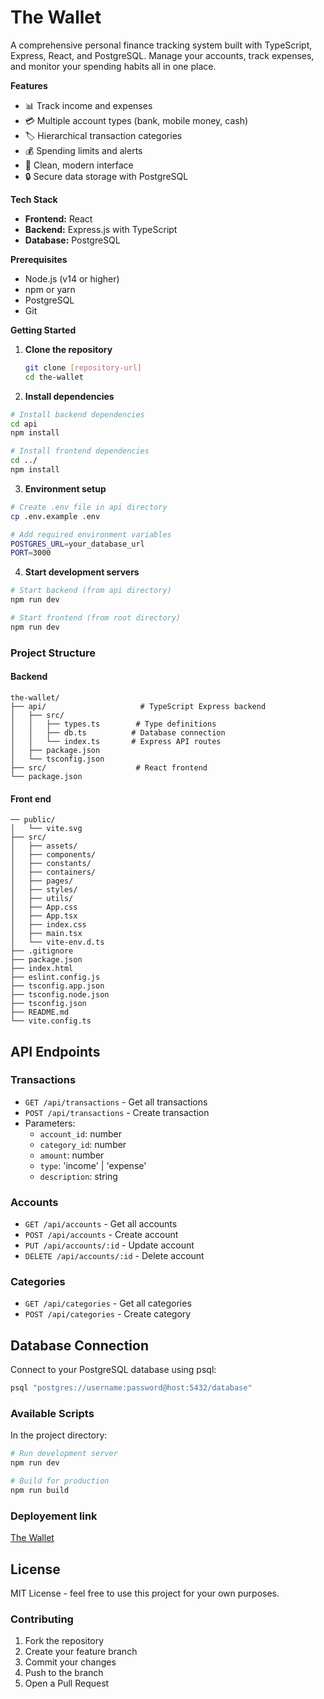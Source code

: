 # The Wallet

A comprehensive personal finance tracking system built with TypeScript, Express, React, and PostgreSQL. Manage your accounts, track expenses, and monitor your spending habits all in one place.

**Features**

* 📊 Track income and expenses
* 💳 Multiple account types (bank, mobile money, cash)
* 🏷️ Hierarchical transaction categories
* 💰 Spending limits and alerts
* 📱 Clean, modern interface
* 🔒 Secure data storage with PostgreSQL

**Tech Stack**

* **Frontend:** React
* **Backend:** Express.js with TypeScript
* **Database:** PostgreSQL

**Prerequisites**

* Node.js (v14 or higher)
* npm or yarn
* PostgreSQL
* Git

**Getting Started**

1. **Clone the repository**

   ```bash
   git clone [repository-url]
   cd the-wallet
   
2. **Install dependencies**
```bash
# Install backend dependencies
cd api
npm install

# Install frontend dependencies
cd ../
npm install
```

3. **Environment setup**
```bash
# Create .env file in api directory
cp .env.example .env

# Add required environment variables
POSTGRES_URL=your_database_url
PORT=3000
```

4. **Start development servers**
```bash
# Start backend (from api directory)
npm run dev

# Start frontend (from root directory)
npm run dev
```

### Project Structure

#### Backend
```
the-wallet/
├── api/                     # TypeScript Express backend
│   ├── src/
│   │   ├── types.ts        # Type definitions
│   │   ├── db.ts          # Database connection
│   │   └── index.ts       # Express API routes
│   ├── package.json
│   └── tsconfig.json
├── src/                    # React frontend
└── package.json
```
#### Front end
```
── public/
│   └── vite.svg
├── src/
│   ├── assets/
│   ├── components/
│   ├── constants/
│   ├── containers/
│   ├── pages/
│   ├── styles/
│   ├── utils/
│   ├── App.css
│   ├── App.tsx
│   ├── index.css
│   ├── main.tsx
│   └── vite-env.d.ts
├── .gitignore
├── package.json
├── index.html
├── eslint.config.js
├── tsconfig.app.json
├── tsconfig.node.json
├── tsconfig.json
├── README.md
└── vite.config.ts 
```
## API Endpoints

### Transactions
- `GET /api/transactions` - Get all transactions
- `POST /api/transactions` - Create transaction
- Parameters:
  - `account_id`: number
  - `category_id`: number
  - `amount`: number
  - `type`: 'income' | 'expense'
  - `description`: string

### Accounts
- `GET /api/accounts` - Get all accounts
- `POST /api/accounts` - Create account
- `PUT /api/accounts/:id` - Update account
- `DELETE /api/accounts/:id` - Delete account

### Categories
- `GET /api/categories` - Get all categories
- `POST /api/categories` - Create category

## Database Connection

Connect to your PostgreSQL database using psql:
```bash
psql "postgres://username:password@host:5432/database"
```

### Available Scripts

In the project directory:

```bash
# Run development server
npm run dev

# Build for production
npm run build

```
### Deployement link

[The Wallet](https://wallet-task-force.vercel.app/)

## License

MIT License - feel free to use this project for your own purposes.

### Contributing

1. Fork the repository
2. Create your feature branch
3. Commit your changes
4. Push to the branch
5. Open a Pull Request